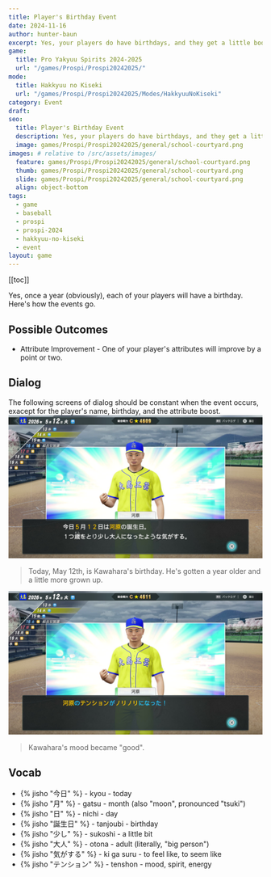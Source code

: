 ```yaml
---
title: Player's Birthday Event
date: 2024-11-16
author: hunter-baun
excerpt: Yes, your players do have birthdays, and they get a little boost
game: 
  title: Pro Yakyuu Spirits 2024-2025
  url: "/games/Prospi/Prospi20242025/"
mode: 
  title: Hakkyuu no Kiseki
  url: "/games/Prospi/Prospi20242025/Modes/HakkyuuNoKiseki"
category: Event
draft: 
seo:
  title: Player's Birthday Event
  description: Yes, your players do have birthdays, and they get a little boost
  image: games/Prospi/Prospi20242025/general/school-courtyard.png
images: # relative to /src/assets/images/
  feature: games/Prospi/Prospi20242025/general/school-courtyard.png
  thumb: games/Prospi/Prospi20242025/general/school-courtyard.png
  slide: games/Prospi/Prospi20242025/general/school-courtyard.png
  align: object-bottom
tags:
  - game
  - baseball
  - prospi
  - prospi-2024
  - hakkyuu-no-kiseki
  - event
layout: game
---
```

[[toc]]

Yes, once a year (obviously), each of your players will have a birthday. Here's how the events go.

## Possible Outcomes
- Attribute Improvement - One of your player's attributes will improve by a point or two.

## Dialog
The following screens of dialog should be constant when the event occurs, exacept for the player's name, birthday, and the attribute boost.
![Kawahara's birthday, May 12th](/assets/images/games/Prospi/Prospi20242025/HakkyuNoKiseki/Events/Player-Birthday/player-birthday-1.png)
> Today, May 12th, is Kawahara's birthday. He's gotten a year older and a little more grown up.

![Kawahara's mood improved to "good"](/assets/images/games/Prospi/Prospi20242025/HakkyuNoKiseki/Events/Player-Birthday/player-birthday-2.png)
> Kawahara's mood became "good".

## Vocab
- {% jisho "今日" %} - kyou - today
- {% jisho "月" %} - gatsu - month (also "moon", pronounced "tsuki")
- {% jisho "日" %} - nichi - day
- {% jisho "誕生日" %} - tanjoubi - birthday
- {% jisho "少し" %} - sukoshi - a little bit
- {% jisho "大人" %} - otona - adult (literally, "big person")
- {% jisho "気がする" %} - ki ga suru - to feel like, to seem like
- {% jisho "テンション" %} - tenshon - mood, spirit, energy
